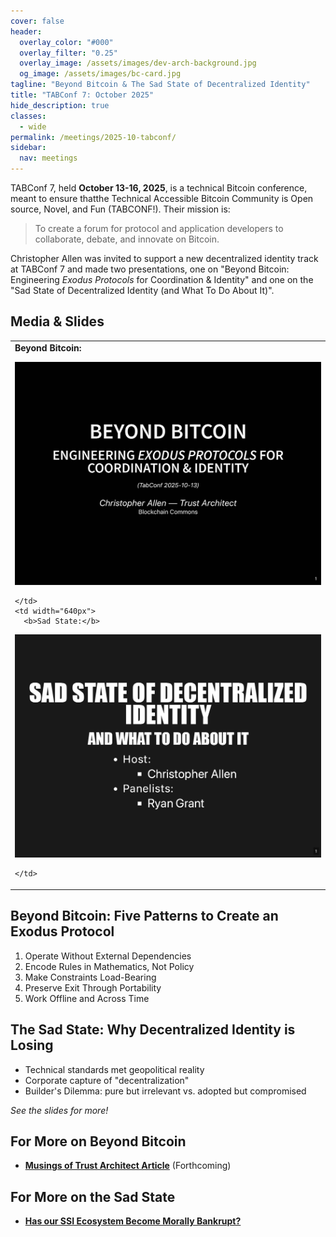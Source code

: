 ```yaml
---
cover: false
header:
  overlay_color: "#000"
  overlay_filter: "0.25"
  overlay_image: /assets/images/dev-arch-background.jpg
  og_image: /assets/images/bc-card.jpg
tagline: "Beyond Bitcoin & The Sad State of Decentralized Identity"
title: "TABConf 7: October 2025"
hide_description: true
classes:
  - wide
permalink: /meetings/2025-10-tabconf/
sidebar:
  nav: meetings
---
```


TABConf 7, held **October 13-16, 2025**, is a technical Bitcoin conference, meant to ensure thatthe Technical Accessible Bitcoin
Community is Open source, Novel, and Fun (TABCONF!). Their mission is:

> To create a forum for protocol and application developers to collaborate, debate, and innovate on Bitcoin.

Christopher Allen was invited to support a new decentralized identity track at TABConf 7 and made two presentations, one on "Beyond Bitcoin: Engineering _Exodus Protocols_ for Coordination & Identity" and one on the "Sad State of Decentralized Identity (and What To Do About It)".

## Media & Slides

<table width="100%">
  <tr>
    <td width="640px">
      <b>Beyond Bitcoin:</b>

<a href="/assets/pdfs/2025-10-tabconf-bb.pdf"><img src="/assets/pdfs/2025-10-tabconf-bb.jpg"></a>

    </td>
    <td width="640px">
      <b>Sad State:</b>

<a href="/assets/pdfs/2025-10-tabconf-ss.pdf"><img src="/assets/pdfs/2025-10-tabconf-ss.jpg"></a>

    </td>
  </tr>
</table>

## Beyond Bitcoin: Five Patterns to Create an Exodus Protocol

1. Operate Without External Dependencies
2. Encode Rules in Mathematics, Not Policy
3. Make Constraints Load-Bearing
4. Preserve Exit Through Portability
5. Work Offline and Across Time

## The Sad State: Why Decentralized Identity is Losing

* Technical standards met geopolitical reality
* Corporate capture of "decentralization"
* Builder's Dilemma: pure but irrelevant vs. adopted but compromised

_See the slides for more!_

## For More on Beyond Bitcoin

* [**Musings of  Trust Architect Article**]() (Forthcoming)

## For More on the Sad State

* [**Has our SSI Ecosystem Become Morally Bankrupt?**](https://www.blockchaincommons.com/musings/musings-ssi-bankruptcy/)
